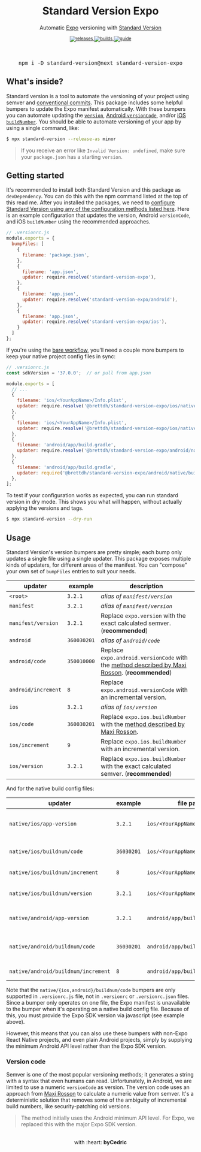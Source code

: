 <div align="center">
    <h1>Standard Version Expo</h1>
    <p>Automatic <a href="https://github.com/expo/expo">Expo</a> versioning with <a href="https://github.com/conventional-changelog/standard-version">Standard Version</a></p>
    <sup>
        <a href="https://github.com/expo-community/standard-version-expo/releases">
            <img src="https://img.shields.io/github/release/expo-community/standard-version-expo/all.svg?style=flat-square" alt="releases" />
        </a>
        <a href="https://github.com/expo-community/standard-version-expo/actions">
            <img src="https://img.shields.io/github/workflow/status/expo-community/standard-version-expo/CI/master.svg?style=flat-square" alt="builds" />
        </a>
        <a href="https://dev.to/bycedric/simplify-expo-releases-with-standard-version-2f4o">
            <img src="https://img.shields.io/badge/guide-dev.to-lightgrey?style=flat-square" alt="guide" />
        </a>
    </sup>
    <br />
		<br />
    <br />
    <pre>npm i -D standard-version@next standard-version-expo</pre>
</div>

## What's inside?

Standard version is a tool to automate the versioning of your project using semver and [conventional commits][link-conventional].
This package includes some helpful bumpers to update the Expo manifest automatically.
With these bumpers you can automate updating the [`version`][link-expo-version], [Android `versionCode`][link-expo-android], and/or [iOS `buildNumber`][link-expo-ios].
You should be able to automate versioning of your app by using a single command, like:

```bash
$ npx standard-version --release-as minor
```

> If you receive an error like `Invalid Version: undefined`, make sure your `package.json` has a starting `version`.

## Getting started

It's recommended to install both Standard Version and this package as `devDependency`.
You can do this with the npm command listed at the top of this read me.
After you installed the packages, we need to [configure Standard Version using any of the configuration methods listed here][link-standard-version].
Here is an example configuration that updates the version, Android `versionCode`, and iOS `buildNumber` using the recommended approaches.

```js
// .versionrc.js
module.exports = {
  bumpFiles: [
    {
      filename: 'package.json',
    },
    {
      filename: 'app.json',
      updater: require.resolve('standard-version-expo'),
    },
    {
      filename: 'app.json',
      updater: require.resolve('standard-version-expo/android'),
    },
    {
      filename: 'app.json',
      updater: require.resolve('standard-version-expo/ios'),
    }
  ]
};
```

If you're using the [bare workflow][link-bare-workflow], you'll need a couple
more bumpers to keep your native project config files in sync:

```js
// .versionrc.js
const sdkVersion = '37.0.0';  // or pull from app.json

module.exports = [
  // ...
  {
    filename: 'ios/<YourAppName>/Info.plist',
    updater: require.resolve('@brettdh/standard-version-expo/ios/native/app-version'),
  },
  {
    filename: 'ios/<YourAppName>/Info.plist',
    updater: require.resolve('@brettdh/standard-version-expo/ios/native/buildnum/increment'),
  },
  {
    filename: 'android/app/build.gradle',
    updater: require.resolve('@brettdh/standard-version-expo/android/native/app-version'),
  },
  {
    filename: 'android/app/build.gradle',
    updater: require('@brettdh/standard-version-expo/android/native/buildnum/code')(sdkVersion),
  },
];
```

To test if your configuration works as expected, you can run standard version in dry mode.
This shows you what will happen, without actually applying the versions and tags.

```bash
$ npx standard-version --dry-run
```

## Usage

Standard Version's version bumpers are pretty simple; each bump only updates a single file using a single updater.
This package exposes multiple kinds of updaters, for different areas of the manifest.
You can "compose" your own set of `bumpFiles` entries to suit your needs.

updater             | example      | description
---                 | ---          | ---
`<root>`            | `3.2.1`      | _alias of `manifest/version`_
`manifest`          | `3.2.1`      | _alias of `manifest/version`_
`manifest/version`  | `3.2.1`      | Replace `expo.version` with the exact calculated semver. (**recommended**)
`android`           | `360030201`  | _alias of `android/code`_
`android/code`      | `350010000`  | Replace `expo.android.versionCode` with the [method described by Maxi Rosson][link-version-code]. (**recommended**)
`android/increment` | `8`          | Replace `expo.android.versionCode` with an incremental version.
`ios`               | `3.2.1`      | _alias of `ios/version`_
`ios/code`          | `360030201`  | Replace `expo.ios.buildNumber` with the [method described by Maxi Rosson][link-version-code].
`ios/increment`     | `9`          | Replace `expo.ios.buildNumber` with an incremental version.
`ios/version`       | `3.2.1`      | Replace `expo.ios.buildNumber` with the exact calculated semver. (**recommended**)

And for the native build config files:

updater                         | example       | file path                      | description
---                             | ---           | ---                            | ---
`native/ios/app-version`        | `3.2.1`       | `ios/<YourAppName>/Info.plist` | Replace `CFBundleShortVersionString` with the exact calculated semver.
`native/ios/buildnum/code`      | `36030201`    | `ios/<YourAppName>/Info.plist` | Replace `CFBundleVersion` with the [method described by Maxi Rosson][link-version-code].
`native/ios/buildnum/increment` | `8`           | `ios/<YourAppName>/Info.plist` | Replace `CFBundleVersion` with an incremental version.
`native/ios/buildnum/version`   | `3.2.1`       | `ios/<YourAppName>/Info.plist` | Replace `CFBundleVersion` with the exact calculated semver. (**recommended**)
`native/android/app-version`        | `3.2.1`       | `android/app/build.gradle` | Replace `versionName` with the exact calculated semver.
`native/android/buildnum/code`      | `36030201`    | `android/app/build.gradle` | Replace `versionCode` with the [method described by Maxi Rosson][link-version-code]. (**recommended**)
`native/android/buildnum/increment` | `8`           | `android/app/build.gradle` | Replace `versionCode` with an incremental version.

Note that the `native/{ios,android}/buildnum/code` bumpers are only supported
in `.versionrc.js` file, not in `.versionrc` or `.versionrc.json` files.
Since a bumper only operates on one file, the Expo manifest is unavailable to
the bumper when it's operating on a native build config file. Because of this,
you must provide the Expo SDK version via javascript (see example above).

However, this means that you can also use these bumpers with non-Expo React
Native projects, and even plain Android projects, simply by supplying the
minimum Android API level rather than the Expo SDK version.

### Version code

Semver is one of the most popular versioning methods; it generates a string with a syntax that even humans can read.
Unfortunately, in Android, we are limited to use a numeric `versionCode` as version.
The version code uses an approach from [Maxi Rosson][link-version-code] to calculate a numeric value from semver.
It's a deterministic solution that removes some of the ambiguity of incremental build numbers, like security-patching old versions.

> The method initially uses the Android minimum API level. For Expo, we replaced this with the major Expo SDK version.

<div align="center">
    <br />
    with :heart: <strong>byCedric</strong>
    <br />
</div>

[link-conventional]: https://www.conventionalcommits.org/en/v1.0.0/
[link-expo-android]: https://docs.expo.io/versions/latest/workflow/configuration#android
[link-expo-ios]: https://docs.expo.io/versions/latest/workflow/configuration#ios
[link-expo-version]: https://docs.expo.io/versions/latest/workflow/configuration#version
[link-standard-version]: https://github.com/conventional-changelog/standard-version#configuration
[link-version-code]: https://medium.com/@maxirosson/versioning-android-apps-d6ec171cfd82
[link-bare-workflow]: https://docs.expo.io/introduction/managed-vs-bare/
